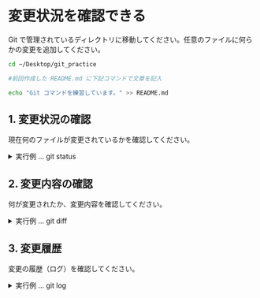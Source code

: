 # 変更状況を確認できる

Git で管理されているディレクトリに移動してください。任意のファイルに何らかの変更を追加してください。

```bash
cd ~/Desktop/git_practice

#前回作成した README.md に下記コマンドで文章を記入

echo "Git コマンドを練習しています。" >> README.md
```

## 1. 変更状況の確認

現在何のファイルが変更されているかを確認してください。

<details><summary>実行例 ... git status</summary>

```bash
git status

#ワークツリーに変更があったというメッセージが表示されました。
# Changes not staged for commit:
# modified:   README.md (赤い文字で表示)

#ステージとリポジトリの間に差分がある場合
# Changes to be committed:
# modified:   README.md (緑の文字で表示)
```
</details>

## 2. 変更内容の確認

何が変更されたか、変更内容を確認してください。

<details><summary>実行例 ... git diff</summary>

```bash
git diff

#ワークツリーとインデックス（ステージエリア）の差分が表示されました。
# +Git コマンドを練習しています。

git add README.md

git diff --staged

#ステージとリポジトリの差分が表示されました。
# +Git コマンドを練習しています。
```
</details>

## 3. 変更履歴

変更の履歴（ログ）を確認してください。

<details><summary>実行例 ... git log</summary>

```bash
git log

# COMMIT.md で実行したコミットの情報が、下記のとおり出力されました。
# コミットファイルのハッシュ値 (commit)、作成者 (Author)、日付 (Date)、コミットメッセージ - 「新規ファイルを作成」

git commit -v

#コミットメッセージは、「文言を入力」としました。

git log

#今回実行した2回目のコミット情報と、1回目のコミット情報が出力されました。

# git log では、 --oneline  -p <ファイル名> -n <コミット数> といったオプションが使用される。
```
</details>
